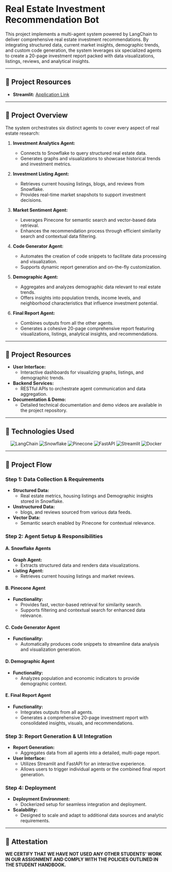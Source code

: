 # Real Estate Investment Recommendation Bot

This project implements a multi-agent system powered by LangChain to deliver comprehensive real estate investment recommendations. By integrating structured data, current market insights, demographic trends, and custom code generation, the system leverages six specialized agents to create a 20-page investment report packed with data visualizations, listings, reviews, and analytical insights.

---
## **📌 Project Resources**
- **Streamlit:** [Application Link](https://realestateinvestmentassistant-bigdata.streamlit.app/)
----

## **📌 Project Overview**

The system orchestrates six distinct agents to cover every aspect of real estate research:

1. **Investment Analytics Agent:**  
   - Connects to Snowflake to query structured real estate data.
   - Generates graphs and visualizations to showcase historical trends and investment metrics.

2. **Investment Listing Agent:**  
   - Retrieves current housing listings, blogs, and reviews from Snowflake.
   - Provides real-time market snapshots to support investment decisions.

3. **Market Sentiment Agent:**  
   - Leverages Pinecone for semantic search and vector-based data retrieval.
   - Enhances the recommendation process through efficient similarity search and contextual data filtering.

4. **Code Generator Agent:**  
   - Automates the creation of code snippets to facilitate data processing and visualization.
   - Supports dynamic report generation and on-the-fly customization.

5. **Demographic Agent:**  
   - Aggregates and analyzes demographic data relevant to real estate trends.
   - Offers insights into population trends, income levels, and neighborhood characteristics that influence investment potential.

6. **Final Report Agent:**  
   - Combines outputs from all the other agents.
   - Generates a cohesive 20-page comprehensive report featuring visualizations, listings, analytical insights, and recommendations.

---

## **📌 Project Resources**
- **User Interface:**  
  - Interactive dashboards for visualizing graphs, listings, and demographic trends.
- **Backend Services:**  
  - RESTful APIs to orchestrate agent communication and data aggregation.
- **Documentation & Demo:**  
  - Detailed technical documentation and demo videos are available in the project repository.

---

## **📌 Technologies Used**

<p align="center">
  <img src="https://img.shields.io/badge/-LangChain-000000?style=for-the-badge" alt="LangChain">
  <img src="https://img.shields.io/badge/-Snowflake-007FFF?style=for-the-badge" alt="Snowflake">
  <img src="https://img.shields.io/badge/-Pinecone-734BD4?style=for-the-badge" alt="Pinecone">
  <img src="https://img.shields.io/badge/-FastAPI-009688?style=for-the-badge&logo=fastapi&logoColor=white" alt="FastAPI">
  <img src="https://img.shields.io/badge/-Streamlit-FF4B4B?style=for-the-badge&logo=streamlit&logoColor=white" alt="Streamlit">
  <img src="https://img.shields.io/badge/-Docker-2496ED?style=for-the-badge&logo=docker&logoColor=white" alt="Docker">
</p>

---


## **📌 Project Flow**

### **Step 1: Data Collection & Requirements**
- **Structured Data:**  
  - Real estate metrics, housing listings and Demographic insights stored in Snowflake.
- **Unstructured Data:**  
  - blogs, and reviews sourced from various data feeds.
- **Vector Data:**  
  - Semantic search enabled by Pinecone for contextual relevance.

### **Step 2: Agent Setup & Responsibilities**

#### **A. Snowflake Agents**
- **Graph Agent:**  
  - Extracts structured data and renders data visualizations.
- **Listing Agent:**  
  - Retrieves current housing listings and market reviews.

#### **B. Pinecone Agent**
- **Functionality:**  
  - Provides fast, vector-based retrieval for similarity search.
  - Supports filtering and contextual search for enhanced data relevance.

#### **C. Code Generator Agent**
- **Functionality:**  
  - Automatically produces code snippets to streamline data analysis and visualization generation.
  
#### **D. Demographic Agent**
- **Functionality:**  
  - Analyzes population and economic indicators to provide demographic context.
  
#### **E. Final Report Agent**
- **Functionality:**  
  - Integrates outputs from all agents.
  - Generates a comprehensive 20-page investment report with consolidated insights, visuals, and recommendations.

### **Step 3: Report Generation & UI Integration**
- **Report Generation:**  
  - Aggregates data from all agents into a detailed, multi-page report.
- **User Interface:**  
  - Utilizes Streamlit and FastAPI for an interactive experience.
  - Allows users to trigger individual agents or the combined final report generation.

### **Step 4: Deployment**
- **Deployment Environment:**  
  - Dockerized setup for seamless integration and deployment.
- **Scalability:**  
  - Designed to scale and adapt to additional data sources and analytic requirements.

---

## **📌 Attestation**

**WE CERTIFY THAT WE HAVE NOT USED ANY OTHER STUDENTS' WORK IN OUR ASSIGNMENT AND COMPLY WITH THE POLICIES OUTLINED IN THE STUDENT HANDBOOK.**
